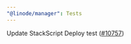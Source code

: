 ```yaml
---
"@linode/manager": Tests
---
```


Update StackScript Deploy test ([#10757](https://github.com/linode/manager/pull/10757))

